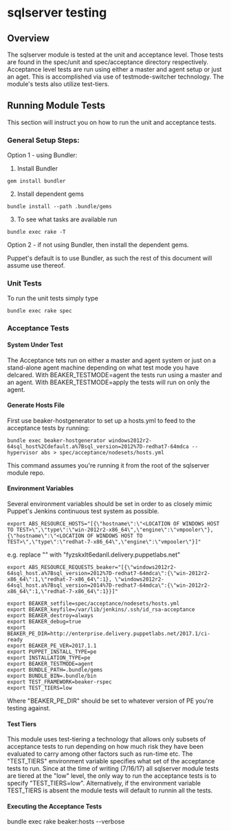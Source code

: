 # sqlserver testing

## Overview

The sqlserver module is tested at the unit and acceptance level. Those tests are found in the spec/unit and spec/acceptance directory respectively. Acceptance level tests are run using either a master and agent setup or just an aget. This is accomplished via use of testmode-switcher technology. The module's tests also utilize test-tiers.

## Running Module Tests
This section will instruct you on how to run the unit and acceptance tests.

### General Setup Steps:
Option 1 - using Bundler:
1. Install Bundler
```
gem install bundler
```
2. Install dependent gems
```
bundle install --path .bundle/gems
```
3. To see what tasks are available run
```
bundle exec rake -T
```

Option 2 - if not using Bundler, then install the dependent gems.

Puppet's default is to use Bundler, as such the rest of this document will assume use thereof.


### Unit Tests
To run the unit  tests simply type
```
bundle exec rake spec
```

### Acceptance Tests

#### System Under Test
The Acceptance tets run on either a master and agent system or just on a stand-alone agent machine depending on what test mode you have delcared. With BEAKER_TESTMODE=agent the tests run using a master and an agent. With BEAKER_TESTMODE=apply the tests will run on only the agent.

#### Generate Hosts File
First use beaker-hostgenerator to set up a hosts.yml to feed to the acceptance tests by running:

```
bundle exec beaker-hostgenerator windows2012r2-64sql_host%2Cdefault.a%7Bsql_version=2012%7D-redhat7-64mdca --hypervisor abs > spec/acceptance/nodesets/hosts.yml
```
This command assumes you're running it from the root of the sqlserver module repo.

#### Environment Variables
Several environment variables should be set in order to as closely mimic Puppet's Jenkins continuous test system as possible.

```
export ABS_RESOURCE_HOSTS="[{\"hostname\":\"<LOCATION OF WINDOWS HOST TO TEST>\",\"type\":\"win-2012r2-x86_64\",\"engine\":\"vmpooler\"},{\"hostname\":\"<LOCATION OF WINDOWS HOST TO TEST>\",\"type\":\"redhat-7-x86_64\",\"engine\":\"vmpooler\"}]"
```

e.g. replace "<LOCATION OF WINDOWS HOST TO TEST>\" with "fyzskxlt6edanll.delivery.puppetlabs.net\"

```
export ABS_RESOURCE_REQUESTS_beaker="[{\"windows2012r2-64sql_host.a%7Bsql_version=2012%7D-redhat7-64mdca\":{\"win-2012r2-x86_64\":1,\"redhat-7-x86_64\":1}, \"windows2012r2-64sql_host.a%7Bsql_version=2014%7D-redhat7-64mdca\":{\"win-2012r2-x86_64\":1,\"redhat-7-x86_64\":1}}]"

export BEAKER_setfile=spec/acceptance/nodesets/hosts.yml
export BEAKER_keyfile=/var/lib/jenkins/.ssh/id_rsa-acceptance
export BEAKER_destroy=always
export BEAKER_debug=true
export BEAKER_PE_DIR=http://enterprise.delivery.puppetlabs.net/2017.1/ci-ready
export BEAKER_PE_VER=2017.1.1
export PUPPET_INSTALL_TYPE=pe
export INSTALLATION_TYPE=pe
export BEAKER_TESTMODE=agent
export BUNDLE_PATH=.bundle/gems
export BUNDLE_BIN=.bundle/bin
export TEST_FRAMEWORK=beaker-rspec
export TEST_TIERS=low
```
Where "BEAKER_PE_DIR" should be set to whatever version of PE you're testing against.

#### Test Tiers
This module uses test-tiering a technology that allows only subsets of acceptance tests to run depending on how much risk they have been evaluated to carry among other factors such as run-time etc. The "TEST_TIERS" environment variable specifies what set of the acceptance tests to run. Since at the time of writing (7/16/17) all sqlserver module tests are tiered at the "low" level, the only way to run the acceptance tests is to specify "TEST_TIERS=low". Alternatively, if the environment variable TEST_TIERS is absent the module tests will default to runnin all the tests.

#### Executing the Acceptance Tests

bundle exec rake beaker:hosts --verbose